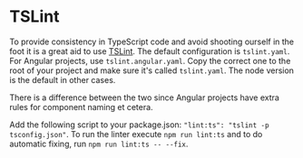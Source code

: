 # TSLint
To provide consistency in TypeScript code and avoid shooting ourself in the foot it is a great aid
to use [TSLint](https://www.npmjs.com/package/tslint). The default configuration is `tslint.yaml`.
For Angular projects, use `tslint.angular.yaml`. Copy the correct one to the root of your project
and make sure it's called `tslint.yaml`. The node version is the default in other cases.

There is a difference between the two since Angular projects have extra rules for component naming
et cetera.

Add the following script to your package.json: `"lint:ts": "tslint -p tsconfig.json"`.
To run the linter execute `npm run lint:ts` and to do automatic fixing, run
`npm run lint:ts -- --fix`.
